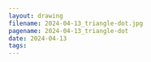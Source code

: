 ```yaml
---
layout: drawing
filename: 2024-04-13_triangle-dot.jpg
pagename: 2024-04-13_triangle-dot
date: 2024-04-13
tags:
---
```

